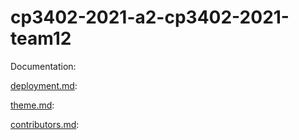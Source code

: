 # cp3402-2021-a2-cp3402-2021-team12

Documentation:

[deployment.md](https://github.com/JCU-CP3402/cp3402-2021-a2-cp3402-2021-team12/blob/main/deployment.md): 

[theme.md](https://github.com/JCU-CP3402/cp3402-2021-a2-cp3402-2021-team12/blob/main/theme.md): 

[contributors.md](https://github.com/JCU-CP3402/cp3402-2021-a2-cp3402-2021-team12/blob/main/contributors.md): 

